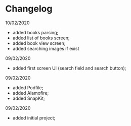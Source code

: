 # Changelog

10/02/2020 
- added books parsing;
- added list of books screen;
- added book view screen;
- added searching images if exist

09/02/2020
- added first screen UI (search field and search button);

09/02/2020

- added Podfile;
- added Alamofire;
- added SnapKit;

09/02/2020
- added initial project;